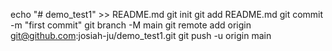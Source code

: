 echo "# demo_test1" >> README.md
git init
git add README.md
git commit -m "first commit"
git branch -M main
git remote add origin git@github.com:josiah-ju/demo_test1.git
git push -u origin main
